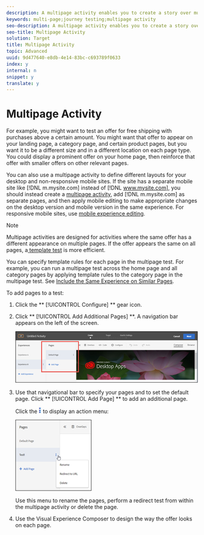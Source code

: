 ```yaml
---
description: A multipage activity enables you to create a story over multiple pages, with a design that is specific to each page.
keywords: multi-page;journey testing;multipage activity
seo-description: A multipage activity enables you to create a story over multiple pages, with a design that is specific to each page.
seo-title: Multipage Activity
solution: Target
title: Multipage Activity
topic: Advanced
uuid: 9d477640-e8db-4e14-83bc-c693789f0633
index: y
internal: n
snippet: y
translate: y
---
```


# Multipage Activity

For example, you might want to test an offer for free shipping with purchases above a certain amount. You might want that offer to appear on your landing page, a category page, and certain product pages, but you want it to be a different size and in a different location on each page type. You could display a prominent offer on your home page, then reinforce that offer with smaller offers on other relevant pages. 

You can also use a multipage activity to define different layouts for your desktop and non-responsive mobile sites. If the site has a separate mobile site like [!DNL  m.mysite.com] instead of [!DNL  www.mysite.com], you should instead create a [ multipage activity](../c_experiences/c_multipage_activity.md#concept_277E096063E14813AC5D8EDFA1D2ED48), add [!DNL  m.mysite.com] as separate pages, and then apply mobile editing to make appropriate changes on the desktop version and mobile version in the same experience. For responsive mobile sites, use [ mobile experience editing](../c_experiences/c_mobile_viewports.md#concept_8E45527C4ABC41D59AA3553BEDC76FA5). 


>[!NOTE]
>
>Multipage activities are designed for activities where the same offer has a different appearance on multiple pages. If the offer appears the same on all pages, a[ template test](../c_experiences/t_temtest.md#task_2539D51A18044F82B0D9895636546781) is more efficient. 



You can specify template rules for each page in the multipage test. For example, you can run a multipage test across the home page and all category pages by applying template rules to the category page in the multipage test. See [ Include the Same Experience on Similar Pages](../c_experiences/t_temtest.md#task_2539D51A18044F82B0D9895636546781). 

To add pages to a test: 

1. Click the ** [!UICONTROL  Configure] ** gear icon.
1. Click ** [!UICONTROL  Add Additional Pages] **. A navigation bar appears on the left of the screen. 

   ![](../assets/multipage_nav.png) 

1. Use that navigational bar to specify your pages and to set the default page. Click ** [!UICONTROL  Add Page] ** to add an additional page. 

   Click the  ![](../assets/action_menu.png) to display an action menu: 

   ![](../assets/multipage_menu.png) 

   Use this menu to rename the pages, perform a redirect test from within the multipage activity or delete the page. 

1. Use the Visual Experience Composer to design the way the offer looks on each page.
